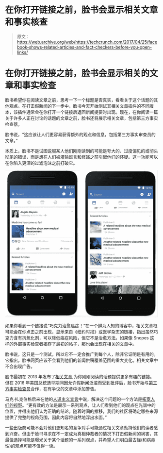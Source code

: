 # 在你打开链接之前，脸书会显示相关文章和事实核查

> 原文：<https://web.archive.org/web/https://techcrunch.com/2017/04/25/facebook-shows-related-articles-and-fact-checkers-before-you-open-links/>

# 在你打开链接之前，脸书会显示相关的文章和事实检查

脸书希望你在阅读文章之前，思考一下一个标题是否真实，看看关于这个话题的其他观点。在打击假新闻的下一步中，脸书今天开始测试其相关文章插件的不同版本，该插件通常会在你打开一个链接后返回新闻提要时出现。现在，在你阅读一篇关于许多人正在讨论的话题的文章之前，脸书还将展示相关文章，包括第三方事实检查器。

脸书说，“这应该让人们更容易获得额外的观点和信息，包括第三方事实审查员的文章。”

本质上，脸书不是试图说服某人他们刚刚读到的可能是夸大的、过度偏见的或彻头彻尾的错误，而是想在人们被灌输谎言和修饰之前引起他们的怀疑。这一功能可以在你陷入更深的过滤泡沫之前打破它。

![](img/a16e2a68c98b9c8aef7ea31c39ae889d.png)

如果你看到一个链接说“巧克力治愈癌症！”在一个鲜为人知的博客中，相关文章框可能会在你点击之前出现，显示来自《纽约时报》或医学杂志的链接，指出虽然巧克力含有抗氧化剂，可以降低癌症风险，但它不是治愈方法。如果像 Snopes 这样的外部事实检查者揭穿了最初的帖子，那也会出现在相关的文章中。

脸书说，这只是一个测试，所以它不一定会推广到每个人，除非它证明是有用的。它指出，脸书网页应该不会看到他们的新闻供稿覆盖范围的重大变化。相关文章中不会出现广告。

脸书最初在 2013 年发布了[相关文章](https://web.archive.org/web/20221006115504/https://newsroom.fb.com/news/2013/12/news-feed-fyi-helping-you-find-more-news-to-talk-about/),为你刚刚阅读的话题提供更多有趣的链接。但在 2016 年美国总统选举期间因允许假新闻泛滥而受到批评后，脸书开始与[第三方事实检查员](https://web.archive.org/web/20221006115504/https://beta.techcrunch.com/2016/12/15/facebook-now-flags-and-down-ranks-fake-news-with-help-from-outside-fact-checkers/)合作，在有争议的文章中添加警告。

马克·扎克伯格后来在他的[人道主义宣言](https://web.archive.org/web/20221006115504/https://www.facebook.com/notes/mark-zuckerberg/building-global-community/10154544292806634)中说，解决这个问题的一个方法是[拓宽人们的视野](https://web.archive.org/web/20221006115504/https://beta.techcrunch.com/2017/02/16/building-the-world-we-all-want/)。“更有效的方法是展示一系列观点，让人们看到他们的观点在光谱中的位置，并得出他们认为正确的结论。随着时间的推移，我们的社区将确定哪些来源提供了完整的视角范围，因此内容将自然地浮出水面。”

一些出版商可能不会对他们更知名的竞争对手可能通过相关文章劫持他们的读者感到兴奋。但由于脸书寻求在不一定成为真相仲裁者的情况下打击假新闻的祸害，其最佳选择可能是曝光关于某个话题的一系列观点，并希望人们明白最古怪(和病毒性)的观点可能不值得一读。